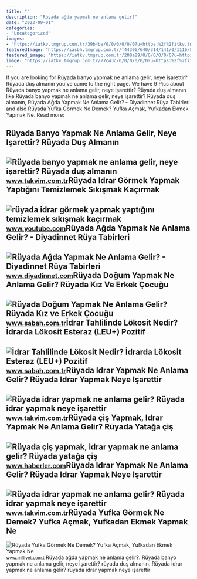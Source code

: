 ```yaml
---
title: ""
description: "Rüyada ağda yapmak ne anlama gelir?"
date: "2023-09-01"
categories:
- "Uncategorized"
images:
- "https://iatkv.tmgrup.com.tr/39b4ba/0/0/0/0/0/0?u=https:%2f%2fitkv.tmgrup.com.tr%2falbum%2f2022%2f02%2f28%2fruyada-idrar-yapmak-ne-anlama-gelir-ruyada-idrar-yapmak-neye-isarettir-ruyada-idrar-yapmanin-ve-temizlemenin-a-1646047927820.jpg&amp;mw=1100&amp;l=1"
featuredImage: "https://iasbh.tmgrup.com.tr/f44306/640/314/141/0/1116/829?u=https://isbh.tmgrup.com.tr/sbh/2022/12/19/idrar-tahlilinde-lokosit-nedir-idrarda-lokosit-esteraz-leu-pozitif-ve-negatif-ne-anlama-gelir-referans-araligi-1671437223907.jpg&amp;bg=1"
featured_image: "https://iatkv.tmgrup.com.tr/208a89/0/0/0/0/0/0?u=https:%2f%2fitkv.tmgrup.com.tr%2falbum%2f2022%2f01%2f05%2fruyada-banyo-yapmak-ne-anlama-gelir-neye-isarettir-ruyada-dus-almanin-anlami-ve-yorumu-nedir-1641414656523.jpg&amp;mw=1100&amp;l=1"
image: "https://iatkv.tmgrup.com.tr/77c43c/0/0/0/0/0/0?u=https:%2f%2fitkv.tmgrup.com.tr%2falbum%2f2022%2f02%2f28%2fruyada-idrar-yapmak-ne-anlama-gelir-ruyada-idrar-yapmak-neye-isarettir-ruyada-idrar-yapmanin-ve-temizlemenin-a-1646047929116.jpg&amp;mw=1100&amp;l=1"
---
```


If you are looking for Rüyada banyo yapmak ne anlama gelir, neye işarettir? Rüyada duş almanın you've came to the right page. We have 9 Pics about Rüyada banyo yapmak ne anlama gelir, neye işarettir? Rüyada duş almanın like Rüyada banyo yapmak ne anlama gelir, neye işarettir? Rüyada duş almanın, Rüyada Ağda Yapmak Ne Anlama Gelir? - Diyadinnet Rüya Tabirleri and also Rüyada Yufka Görmek Ne Demek? Yufka Açmak, Yufkadan Ekmek Yapmak Ne. Read more:

Rüyada Banyo Yapmak Ne Anlama Gelir, Neye Işarettir? Rüyada Duş Almanın
-----------------------------------------------------------------------

 ![Rüyada banyo yapmak ne anlama gelir, neye işarettir? Rüyada duş almanın](https://iatkv.tmgrup.com.tr/208a89/0/0/0/0/0/0?u=https:%2f%2fitkv.tmgrup.com.tr%2falbum%2f2022%2f01%2f05%2fruyada-banyo-yapmak-ne-anlama-gelir-neye-isarettir-ruyada-dus-almanin-anlami-ve-yorumu-nedir-1641414656523.jpg&mw=1100&l=1) <small>www.takvim.com.tr</small>Rüyada Idrar Görmek Yapmak Yaptığını Temizlemek Sıkışmak Kaçırmak
-----------------------------------------------------------------

 ![rüyada idrar görmek yapmak yaptığını temizlemek sıkışmak kaçırmak](https://i.ytimg.com/vi/YDrcymxYB8Q/hqdefault.jpg) <small>www.youtube.com</small>Rüyada Ağda Yapmak Ne Anlama Gelir? - Diyadinnet Rüya Tabirleri
---------------------------------------------------------------

 ![Rüyada Ağda Yapmak Ne Anlama Gelir? - Diyadinnet Rüya Tabirleri](https://www.diyadinnet.com/d/ruya/ruyada-agda-yapmak-ne-anlama-gelir-2994.jpg) <small>www.diyadinnet.com</small>Rüyada Doğum Yapmak Ne Anlama Gelir? Rüyada Kız Ve Erkek Çocuğu
---------------------------------------------------------------

 ![Rüyada Doğum Yapmak Ne Anlama Gelir? Rüyada Kız ve Erkek Çocuğu](https://iasbh.tmgrup.com.tr/31ed44/752/395/0/73/724/453?u=https://isbh.tmgrup.com.tr/sbh/2019/10/16/1571237749877.jpg) <small>www.sabah.com.tr</small>İdrar Tahlilinde Lökosit Nedir? İdrarda Lökosit Esteraz (LEU+) Pozitif
----------------------------------------------------------------------

 ![İdrar Tahlilinde Lökosit Nedir? İdrarda Lökosit Esteraz (LEU+) Pozitif](https://iasbh.tmgrup.com.tr/f44306/640/314/141/0/1116/829?u=https://isbh.tmgrup.com.tr/sbh/2022/12/19/idrar-tahlilinde-lokosit-nedir-idrarda-lokosit-esteraz-leu-pozitif-ve-negatif-ne-anlama-gelir-referans-araligi-1671437223907.jpg&bg=1) <small>www.sabah.com.tr</small>Rüyada Idrar Yapmak Ne Anlama Gelir? Rüyada Idrar Yapmak Neye Işarettir
-----------------------------------------------------------------------

 ![Rüyada idrar yapmak ne anlama gelir? Rüyada idrar yapmak neye işarettir](https://iatkv.tmgrup.com.tr/39b4ba/0/0/0/0/0/0?u=https:%2f%2fitkv.tmgrup.com.tr%2falbum%2f2022%2f02%2f28%2fruyada-idrar-yapmak-ne-anlama-gelir-ruyada-idrar-yapmak-neye-isarettir-ruyada-idrar-yapmanin-ve-temizlemenin-a-1646047927820.jpg&mw=1100&l=1) <small>www.takvim.com.tr</small>Rüyada çiş Yapmak, Idrar Yapmak Ne Anlama Gelir? Rüyada Yatağa çiş
------------------------------------------------------------------

 ![Rüyada çiş yapmak, idrar yapmak ne anlama gelir? Rüyada yatağa çiş](https://i.hbrcdn.com/haber/2022/01/21/ruyada-cis-yapmak-ne-anlama-gelir-ruyada-cisini-14682358_4983_amp.jpg) <small>www.haberler.com</small>Rüyada Idrar Yapmak Ne Anlama Gelir? Rüyada Idrar Yapmak Neye Işarettir
-----------------------------------------------------------------------

 ![Rüyada idrar yapmak ne anlama gelir? Rüyada idrar yapmak neye işarettir](https://iatkv.tmgrup.com.tr/77c43c/0/0/0/0/0/0?u=https:%2f%2fitkv.tmgrup.com.tr%2falbum%2f2022%2f02%2f28%2fruyada-idrar-yapmak-ne-anlama-gelir-ruyada-idrar-yapmak-neye-isarettir-ruyada-idrar-yapmanin-ve-temizlemenin-a-1646047929116.jpg&mw=1100&l=1) <small>www.takvim.com.tr</small>Rüyada Yufka Görmek Ne Demek? Yufka Açmak, Yufkadan Ekmek Yapmak Ne
-------------------------------------------------------------------

 ![Rüyada Yufka Görmek Ne Demek? Yufka Açmak, Yufkadan Ekmek Yapmak Ne](https://i2.milimaj.com/i/milliyet/75/0x410/5f3084d755428311f8d7a6bf.jpg) <small>www.milliyet.com.tr</small>Rüyada ağda yapmak ne anlama gelir?. Rüyada banyo yapmak ne anlama gelir, neye işarettir? rüyada duş almanın. Rüyada idrar yapmak ne anlama gelir? rüyada idrar yapmak neye işarettir

